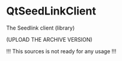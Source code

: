 QtSeedLinkClient
================

The Seedlink client (library)

(UPLOAD THE ARCHIVE VERSION)

!!! This sources is not ready for any usage !!!

